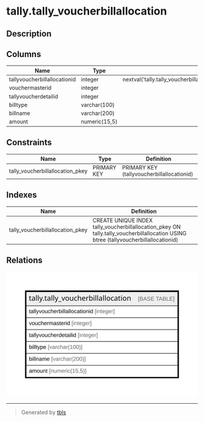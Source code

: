 # tally.tally_voucherbillallocation

## Description

## Columns

| Name | Type | Default | Nullable | Children | Parents | Comment |
| ---- | ---- | ------- | -------- | -------- | ------- | ------- |
| tallyvoucherbillallocationid | integer | nextval('tally.tally_voucherbillallocation_tallyvoucherbillallocationid_seq'::regclass) | false |  |  |  |
| vouchermasterid | integer |  | true |  |  |  |
| tallyvoucherdetailid | integer |  | true |  |  |  |
| billtype | varchar(100) |  | true |  |  |  |
| billname | varchar(200) |  | true |  |  |  |
| amount | numeric(15,5) |  | true |  |  |  |

## Constraints

| Name | Type | Definition |
| ---- | ---- | ---------- |
| tally_voucherbillallocation_pkey | PRIMARY KEY | PRIMARY KEY (tallyvoucherbillallocationid) |

## Indexes

| Name | Definition |
| ---- | ---------- |
| tally_voucherbillallocation_pkey | CREATE UNIQUE INDEX tally_voucherbillallocation_pkey ON tally.tally_voucherbillallocation USING btree (tallyvoucherbillallocationid) |

## Relations

![er](tally.tally_voucherbillallocation.svg)

---

> Generated by [tbls](https://github.com/k1LoW/tbls)
